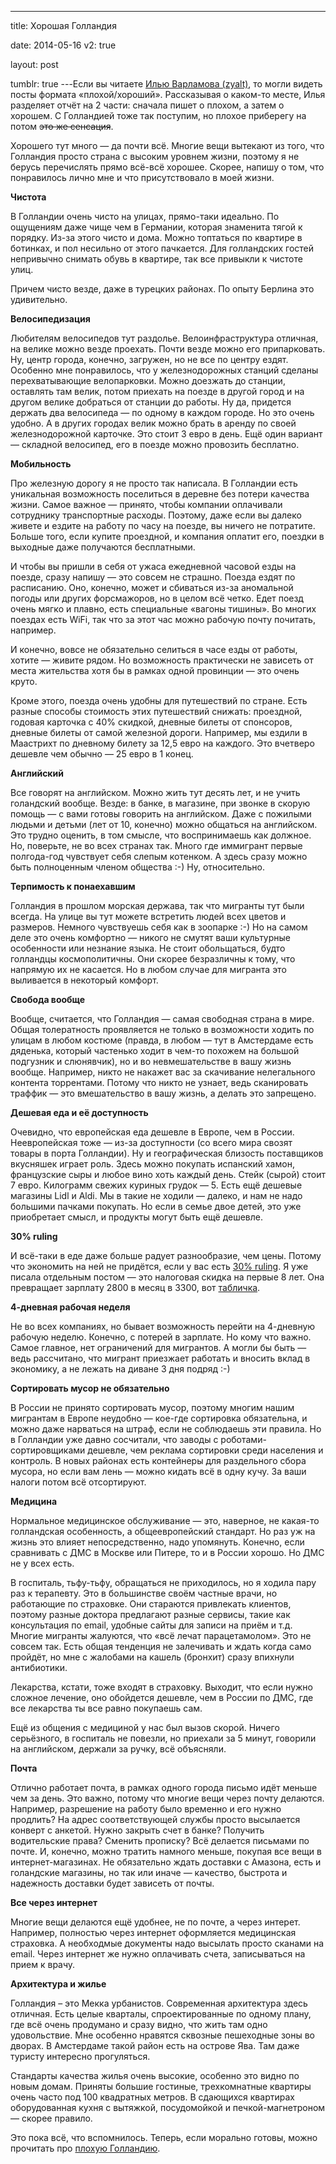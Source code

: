 ---

title: Хорошая Голландия

date: 2014-05-16
v2: true

layout: post

tumblr: true
---Если вы читаете [Илью Варламова (zyalt)](http://zyalt.livejournal.com/), то могли видеть посты формата «плохой/хороший». Рассказывая о каком-то месте, Илья разделяет отчёт на 2 части: сначала пишет о плохом, а затем о хорошем. С Голландией тоже так поступим, но плохое приберегу на потом <strike>это же сенсация</strike>.

Хорошего тут много — да почти всё. Многие вещи вытекают из того, что Голландия просто страна с высоким уровнем жизни, поэтому я не берусь перечислять прямо всё-всё хорошее. Скорее, напишу о том, что понравилось лично мне и что присутствовало в моей жизни.
<excerpt/>

**Чистота**

В Голландии очень чисто на улицах, прямо-таки идеально. По ощущениям даже чище чем в Германии, которая знаменита тягой к порядку. Из-за этого чисто и дома. Можно топтаться по квартире в ботинках, и пол несильно от этого пачкается. Для голландских гостей непривычно снимать обувь в квартире, так все привыкли к чистоте улиц.

Причем чисто везде, даже в турецких районах. По опыту Берлина это удивительно.

**Велосипедизация**

Любителям велосипедов тут раздолье. Велоинфраструктура отличная, на велике можно везде проехать. Почти везде можно его припарковать. Ну, центр города, конечно, загружен, но не все по центру ездят. Особенно мне понравилось, что у железнодорожных станций сделаны перехватывающие велопарковки. Можно доезжать до станции, оставлять там велик, потом приехать на поезде в другой город и на другом велике добраться от станции до работы. Ну да, придется держать два велосипеда — по одному в каждом городе. Но это очень удобно. А в других городах велик можно брать в аренду по своей железнодорожной карточке. Это стоит 3 евро в день. Ещё один вариант — складной велосипед, его в поезде можно провозить бесплатно.

**Мобильность**

Про железную дорогу я не просто так написала. В Голландии есть уникальная возможность поселиться в деревне без потери качества жизни. Самое важное — принято, чтобы компании оплачивали сотруднику транспортные расходы. Поэтому, даже если вы далеко живете и ездите на работу по часу на поезде, вы ничего не потратите. Больше того, если купите проездной, и компания оплатит его, поездки в выходные даже получаются бесплатными.

И чтобы вы пришли в себя от ужаса ежедневной часовой езды на поезде, сразу напишу — это совсем не страшно. Поезда ездят по расписанию. Оно, конечно, может и сбиваться из-за аномальной погоды или других форсмажоров, но в целом всё четко. Едет поезд очень мягко и плавно, есть специальные «вагоны тишины». Во многих поездах есть WiFi, так что за этот час можно рабочую почту почитать, например.

И конечно, вовсе не обязательно селиться в часе езды от работы, хотите — живите рядом. Но возможность практически не зависеть от места жительства хотя бы в рамках одной провинции — это очень круто.

Кроме этого, поезда очень удобны для путешествий по стране. Есть разные способы стоимость этих путешествий снижать: проездной, годовая карточка с 40% скидкой, дневные билеты от спонсоров, дневные билеты от самой железной дороги. Например, мы ездили в Маастрихт по дневному билету за 12,5 евро на каждого. Это вчетверо дешевле чем обычно — 25 евро в 1 конец.

**Английский**

Все говорят на английском. Можно жить тут десять лет, и не учить голандский вообще. Везде: в банке, в магазине, при звонке в скорую помощь — с вами готовы говорить на английском. Даже с пожилыми людьми и детьми (лет от 10, конечно) можно общаться на английском. Это трудно оценить, в том смысле, что воспринимаешь как должное. Но, поверьте, не во всех странах так. Много где иммигрант первые полгода-год чувствует себя слепым котенком. А здесь сразу можно быть полноценным членом общества :-) Ну, относительно.

**Терпимость к понаехавшим**

Голландия в прошлом морская держава, так что мигранты тут были всегда. На улице вы тут можете встретить людей всех цветов и размеров. Немного чувствуешь себя как в зоопарке :-) Но на самом деле это очень комфортно — никого не смутят ваши культурные особенности или незнание языка. Не стоит обольщаться, будто голландцы космополитичны. Они скорее безразличны к тому, что напрямую их не касается. Но в любом случае для мигранта это выливается в некоторый комфорт.

**Свобода вообще**

Вообще, считается, что Голландия — самая свободная страна в мире. Общая толератность проявляется не только в возможности ходить по улицам в любом костюме (правда, в любом — тут в Амстердаме есть дяденька, который частенько ходит в чем-то похожем на большой подгузник и слюнявчик), но и во невмешательстве в вашу жизнь вообще. Например, никто не накажет вас за скачивание нелегального контента торрентами. Потому что никто не узнает, ведь сканировать траффик — это вмешательство в вашу жизнь, а делать это запрещено.

**Дешевая еда и её доступность**

Очевидно, что европейская еда дешевле в Европе, чем в России. Неевропейская тоже — из-за доступности (со всего мира свозят товары в порта Голландии). Ну и географическая близость поставщиков вкусняшек играет роль. Здесь можно покупать испанский хамон, французские сыры и любое вино хоть каждый день. Стейк (сырой) стоит 7 евро. Килограмм свежих куриных грудок — 5. Есть ещё дешевые магазины Lidl и Aldi. Мы в такие не ходили — далеко, и нам не надо большими пачками покупать. Но если в семье двое детей, это уже приобретает смысл, и продукты могут быть ещё дешевле.

**30% ruling**

И всё-таки в еде даже больше радует разнообразие, чем цены. Потому что экономить на ней не придётся, если у вас есть [30% ruling](http://varya-daily.tumblr.com/post/62637958354/30-ruling). Я уже писала отдельным постом — это налоговая скидка на первые 8 лет. Она превращает зарплату 2800 в месяц в 3300, вот [табличка](https://gist.github.com/avar/1277841).

**4-дневная рабочая неделя**

Не во всех компаниях, но бывает возможность перейти на 4-дневную рабочую неделю. Конечно, с потерей в зарплате. Но кому что важно. Самое главное, нет ограничений для мигрантов. А могли бы быть — ведь рассчитано, что мигрант приезжает работать и вносить вклад в экономику, а не лежать на диване 3 дня подряд :-)

**Сортировать мусор не обязательно**

В России не принято сортировать мусор, поэтому многим нашим мигрантам в Европе неудобно — кое-где сортировка обязательна, и можно даже нарваться на штраф, если не соблюдаешь эти правила. Но в Голландии уже давно сосчитали, что заводы с роботами-сортировщиками дешевле, чем реклама сортировки среди населения и контроль. В новых районах есть контейнеры для раздельного сбора мусора, но если вам лень — можно кидать всё в одну кучу. За ваши налоги потом всё отсортируют.

**Медицина**

Нормальное медицинское обслуживание — это, наверное, не какая-то голландская особенность, а общеевропейский стандарт. Но раз уж на жизнь это влияет непосредственно, надо упомянуть. Конечно, если сравнивать с ДМС в Москве или Питере, то и в России хорошо. Но ДМС не у всех есть.

В госпиталь, тьфу-тьфу, обращаться не приходилось, но я ходила пару раз к терапевту. Это в большинстве своём частные врачи, но работающие по страховке. Они стараются привлекать клиентов, поэтому разные доктора предлагают разные сервисы, такие как консультация по email, удобные сайты для записи на приём и т.д. Многие мигранты жалуются, что «всё лечат парацетамолом». Это не совсем так. Есть общая тенденция не залечивать и ждать когда само пройдёт, но мне с жалобами на кашель (бронхит) сразу впихнули антибиотики.

Лекарства, кстати, тоже входят в страховку. Выходит, что если нужно сложное лечение, оно обойдется дешевле, чем в России по ДМС, где все лекарства ты все равно покупаешь сам.

Ещё из общения с медициной у нас был вызов скорой. Ничего серьёзного, в госпиталь не повезли, но приехали за 5 минут, говорили на английском, держали за ручку, всё объясняли.

**Почта**

Отлично работает почта, в рамках одного города письмо идёт меньше чем за день. Это важно, потому что многие вещи через почту делаются. Например, разрешение на работу было временно и его нужно продлить? На адрес соответствующей службы просто высылается конверт с анкетой. Нужно закрыть счет в банке? Получить водительские права? Сменить прописку? Всё делается письмами по почте. И, конечно, можно тратить намного меньше, покупая все вещи в интернет-магазинах. Не обязательно ждать доставки с Амазона, есть и голандские магазины, но так или иначе — качество, быстрота и надежность доставки будет зависеть от почты.

**Все через интернет**

Многие вещи делаются ещё удобнее, не по почте, а через интерет. Например, полностью через интернет оформляется медицинская страховка. А необходмые документы надо высылать просто сканами на email. Через интернет же нужно оплачивать счета, записываться на прием к врачу.

**Архитектура и жилье**

Голландия – это Мекка урбанистов. Современная архитектура здесь отличная. Есть целые кварталы, спроектированные по одному плану, где всё очень продумано и сразу видно, что жить там одно удовольствие. Мне особенно нравятся сквозные пешеходные зоны во дворах. В Амстердаме такой район есть на острове Ява. Там даже туристу интересно прогуляться.

Стандарты качества жилья очень высокие, особенно это видно по новым домам. Приняты большие гостиные, трехкомнатные квартиры очень часто под 100 квадратных метров. В сдающихся квартирах оборудованная кухня с вытяжкой, посудомойкой и печкой-магнетроном — скорее правило.

Это пока всё, что вспомнилось. Теперь, если морально готовы, можно прочитать про [плохую Голландию](/ru/life/bad-holland).
